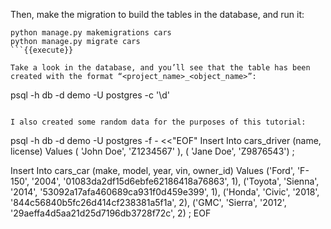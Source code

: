 
Then, make the migration to build the tables in the database, and run it:

```
python manage.py makemigrations cars
python manage.py migrate cars
```{{execute}}

Take a look in the database, and you’ll see that the table has been created with the format “<project_name>_<object_name>”:

```
psql -h db -d demo -U postgres -c '\d'
```{{execute}}

I also created some random data for the purposes of this tutorial:

```
psql -h db -d demo -U postgres -f - <<"EOF"
Insert Into cars_driver (name, license) Values
   ( 'John Doe', 'Z1234567' ),
   ( 'Jane Doe', 'Z9876543')
;

Insert Into cars_car (make, model, year, vin, owner_id) Values 
   ('Ford', 'F-150', '2004', '01083da2df15d6ebfe62186418a76863', 1), 
   ('Toyota', 'Sienna', '2014', '53092a17afa460689ca931f0d459e399', 1), 
   ('Honda', 'Civic', '2018', '844c56840b5fc26d414cf238381a5f1a', 2), 
   ('GMC', 'Sierra', '2012', '29aeffa4d5aa21d25d7196db3728f72c', 2) 
; 
EOF
```{{execute}}

